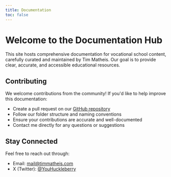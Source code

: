 ```yaml
---
title: Documentation
toc: false
---
```


# Welcome to the Documentation Hub

This site hosts comprehensive documentation for vocational school content, carefully curated and maintained by Tim Matheis. Our goal is to provide clear, accurate, and accessible educational resources.

## Contributing

We welcome contributions from the community! If you'd like to help improve this documentation:

- Create a pull request on our [GitHub repository](https://github.com/HuckleberryLovesYou/bs)
- Follow our folder structure and naming conventions
- Ensure your contributions are accurate and well-documented
- Contact me directly for any questions or suggestions

## Stay Connected

Feel free to reach out through:
- Email: [mail@timmatheis.com](mailto:mail@timmatheis.com)
- X (Twitter): [@YouHuckleberry](https://x.com/YouHuckleberry)
